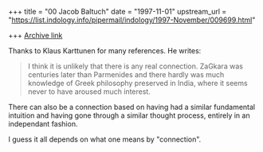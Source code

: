 +++
title = "00 Jacob Baltuch"
date = "1997-11-01"
upstream_url = "https://list.indology.info/pipermail/indology/1997-November/009699.html"

+++
[Archive link](https://list.indology.info/pipermail/indology/1997-November/009699.html)

Thanks to Klaus Karttunen for many references. He writes:

>I think it is unlikely that there is any real connection. ZaGkara was
>centuries later than Parmenides and there hardly was much knowledge of
>Greek philosophy preserved in India, where it seems never to have aroused
>much interest.

There can also be a connection based on having had a similar fundamental
intuition and having gone through a similar thought process, entirely in
an independant fashion.

I guess it all depends on what one means by "connection".



